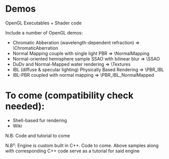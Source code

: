 # Demos
OpenGL Executables + Shader code

Include a number of OpenGL demos:
* Chromatic Abberation (wavelength-dependent refraction)   =>   \ChromaticAberration
* Normal Mapping couple with single light PBR   =>   \NormalMapping
* Normal-oriented hemisphere sample SSAO with bilinear blur   =>   \SSAO
* DuDv and Normal-Mapped water rendering   =>   \Textures
* IBL (diffuse & specular lighting) Physically Based Rendering   =>   \PBR_IBL 
* IBL-PBR coupled with normal mapping => \PBR_IBL_NormalMapped

# To come (compatibility check needed):
* Shell-based fur rendering
* Wiki


N.B: Code and tutorial to come

N.B²: Engine is custom built in C++. Code to come. Above samples along with corresponding C++ code serve as a tutorial for said engine
